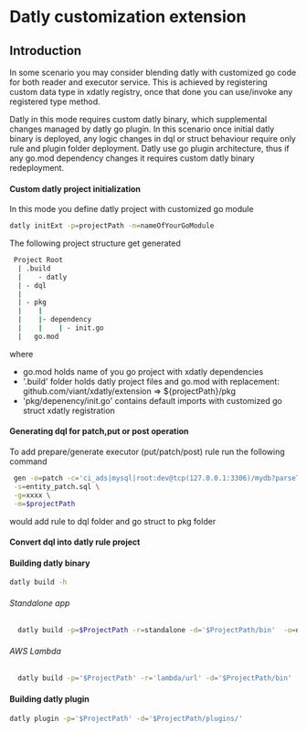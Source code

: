 # Datly customization extension 

## Introduction

In some scenario you may consider blending datly with customized go code for both reader and executor service.
This is achieved by registering custom data type in xdatly registry, once that done you can use/invoke any registered type method.

Datly in this mode requires custom datly binary, which supplemental changes managed by datly go plugin.
In this scenario once initial datly binary is deployed, any logic changes in dql or struct behaviour require only rule and plugin folder deployment.
Datly use go plugin architecture, thus if any go.mod dependency changes it requires custom datly binary redeployment.

#### Custom datly project initialization

In this mode you define datly project with customized go module

```bash
datly initExt -p=projectPath -n=nameOfYourGoModule
```
The following project structure get generated

```bash
 Project Root
  | .build
  |    - datly
  | - dql
  | 
  | - pkg 
  |    |
  |    |- dependency
  |    |    | - init.go
  |   go.mod
```

where
 - go.mod holds name of you go project with xdatly dependencies 
 - '.build' folder holds datly project files and go.mod with replacement: github.com/viant/xdatly/extension => ${projectPath}/pkg
 - 'pkg/depenency/init.go' contains default imports with customized go struct xdatly registration


#### Generating dql for patch,put or post operation

To add prepare/generate executor (put/patch/post) rule run the following command
```bash
 gen -o=patch -c='ci_ads|mysql|root:dev@tcp(127.0.0.1:3306)/mydb?parseTime=true' \
 -s=entity_patch.sql \
 -g=xxxx \
 -m=$projectPath
```

would add rule to dql folder and go struct to pkg folder



#### Convert dql into datly rule project


#### Building datly binary

```bash
datly build -h
```
###### Standalone app
```bash
  datly build -p=$ProjectPath -r=standalone -d='$ProjectPath/bin'  -o=darwin -a=arm64
```

###### AWS Lambda

```bash
  datly build -p='$ProjectPath' -r='lambda/url' -d='$ProjectPath/bin'  -o=linux -a=amd64
```

#### Building datly plugin

```bash
datly plugin -p='$ProjectPath' -d='$ProjectPath/plugins/'
```



